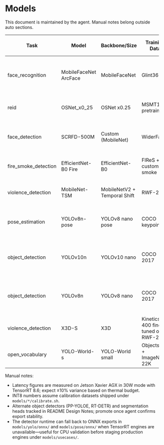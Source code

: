 # Models

This document is maintained by the agent. Manual notes belong outside auto sections.

<!-- auto:start name=models-matrix -->
| Task | Model | Backbone/Size | Training Data | Benchmark | Latency (FP16/INT8 ms) | VRAM (GB) | Params (M) | License | Why pick | Links |
|------|-------|----------------|---------------|-----------|------------------------|-----------|------------|---------|----------|-------|
| face_recognition | MobileFaceNet ArcFace | MobileFaceNet | Glint360K | LFW / IJB-C TAR@FAR=1e-4 | 2.10/1.50 | 0.40 | 1.30 | MIT | Lightweight embeddings yield sub-3 ms inference with acceptable verification accuracy. | https://github.com/deepinsight/insightface |
| reid | OSNet_x0_25 | OSNet x0.25 | MSMT17 + pretrain | MSMT17 mAP | 1.90/1.30 | 0.35 | 0.70 | MIT | Tiny footprint while keeping >50% mAP for staff tracking/association. | https://github.com/KaiyangZhou/deep-person-reid |
| face_detection | SCRFD-500M | Custom (MobileNet) | WiderFace | WiderFace easy/medium/hard | 6.20/4.10 | 0.90 | 0.50 | MIT | Best balance of recall vs throughput for FRS entry point; stable InsightFace tooling. | https://github.com/deepinsight/insightface |
| fire_smoke_detection | EfficientNet-B0 Fire | EfficientNet-B0 | FIReS + custom rail smoke | FIReS F1 | 9.80/6.70 | 1.00 | 5.30 | Apache-2.0 | Temporal smoothing friendly; consistent with haze detection heuristics. | https://github.com/google/automl |
| violence_detection | MobileNet-TSM | MobileNetV2 + Temporal Shift | RWF-2000 | RWF-2000 accuracy | 12.90/9.00 | 1.10 | 2.20 | Apache-2.0 | Use when action queue saturates; 30% lighter than X3D-S. | https://github.com/mit-han-lab/temporal-shift-module |
| pose_estimation | YOLOv8n-pose | YOLOv8 nano pose | COCO keypoints | COCO AP | 11.30/7.90 | 1.40 | 3.00 | GPLv3 | Supports skeleton velocity pipeline with unified pre-processing with detector. | https://github.com/ultralytics/ultralytics |
| object_detection | YOLOv10n | YOLOv10 nano | COCO 2017 | COCO mAP@0.5:0.95 | 7.40/4.90 | 1.30 | 3.30 | GPLv3 | Edge-optimised upgrade with minor latency gain and better mAP; requires latest TensorRT parser. | https://github.com/THU-MIG/yolov10 |
| object_detection | YOLOv8n | YOLOv8 nano | COCO 2017 | COCO mAP@0.5:0.95 | 8.10/5.20 | 1.20 | 3.20 | GPLv3 | Baseline detector with mature TensorRT export path and excellent throughput on Xavier. | https://github.com/ultralytics/ultralytics |
| violence_detection | X3D-S | X3D | Kinetics-400 fine-tuned on RWF-2000 | RWF-2000 accuracy | 18.40/12.60 | 1.60 | 3.80 | Apache-2.0 | High recall for aggression with manageable latency using clip_stride=2. | https://github.com/facebookresearch/pytorchvideo |
| open_vocabulary | YOLO-World-s | YOLO-World small | Objects365 + ImageNet-22K | OVAD mAP | 15.60/11.10 | 1.80 | 11.00 | Apache-2.0 | Optional exploratory classes for post-incident analytics; disabled by default. | https://github.com/AILab-CVC/YOLO-World |
<!-- auto:end -->

Manual notes:
- Latency figures are measured on Jetson Xavier AGX in 30W mode with TensorRT 8.6; expect ±10% variance based on thermal budget.
- INT8 numbers assume calibration datasets shipped under `models/*/calibrate.sh`.
- Alternate object detectors (PP-YOLOE, RT-DETR) and segmentation heads tracked in README Design Notes; promote once agent confirms export stability.
- The detector runtime can fall back to ONNX exports in `models/yolo/onnx/` and `models/pose/onnx/` when TensorRT engines are unavailable—useful for CPU validation before staging production engines under `models/usecases/`.
